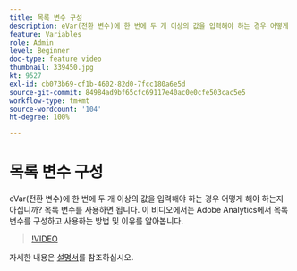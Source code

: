 ```yaml
---
title: 목록 변수 구성
description: eVar(전환 변수)에 한 번에 두 개 이상의 값을 입력해야 하는 경우 어떻게 해야 하는지 아십니까? 목록 변수를 사용하면 됩니다. 이 비디오에서는 Adobe Analytics에서 목록 변수를 구성하고 사용하는 방법 및 이유를 알아봅니다.
feature: Variables
role: Admin
level: Beginner
doc-type: feature video
thumbnail: 339450.jpg
kt: 9527
exl-id: cb073b69-cf1b-4602-82d0-7fcc180a6e5d
source-git-commit: 84984ad9bf65cfc69117e40ac0e0cfe503cac5e5
workflow-type: tm+mt
source-wordcount: '104'
ht-degree: 100%

---
```


# 목록 변수 구성

eVar(전환 변수)에 한 번에 두 개 이상의 값을 입력해야 하는 경우 어떻게 해야 하는지 아십니까? 목록 변수를 사용하면 됩니다. 이 비디오에서는 Adobe Analytics에서 목록 변수를 구성하고 사용하는 방법 및 이유를 알아봅니다.

>[!VIDEO](https://video.tv.adobe.com/v/339450/?quality=12&learn=on)

자세한 내용은 [설명서](https://experienceleague.adobe.com/docs/analytics/admin/admin-tools/conversion-variables/list-var-admin.html)를 참조하십시오.

